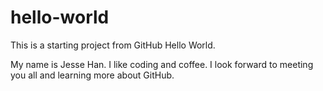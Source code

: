 # hello-world
This is a starting project from GitHub
Hello World.

My name is Jesse Han. I like coding and coffee. 
I look forward to meeting you all and learning more about GitHub.
